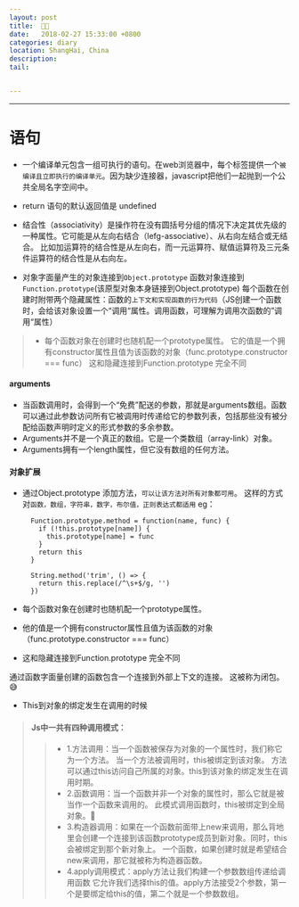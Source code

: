 ```yaml
---
layout: post
title:  🦋📖
date:   2018-02-27 15:33:00 +0800
categories: diary
location: ShangHai, China
description: 
tail: 


---
```

---



语句
=====
* 一个编译单元包含一组可执行的语句。在web浏览器中，每个<script></script>标签提供一个`被编译且立即执行的编译单元`。因为缺少连接器，javascript把他们一起抛到一个公共全局名字空间中。
* return 语句的默认返回值是 undefined
* 结合性（associativity）是操作符在没有圆括号分组的情况下决定其优先级的一种属性。它可能是从左向右结合（lefg-associative）、从右向左结合或无结合。
比如加运算符的结合性是从左向右，而一元运算符、赋值运算符及三元条件运算符的结合性是从右向左。

* 对象字面量产生的对象连接到`Object.prototype`
  函数对象连接到`Function.prototype`(该原型对象本身链接到Object.prototype)
  每个函数在创建时附带两个隐藏属性：函数的`上下文和实现函数的行为代码`（JS创建一个函数时，会给该对象设置一个“调用“属性。调用函数，可理解为调用次函数的”调用“属性）
  
  
>* 每个函数对象在创建时也随机配一个prototype属性。
  它的值是一个拥有constructor属性且值为该函数的对象（func.prototype.constructor === func）
  这和隐藏连接到Function.prototype 完全不同
  
  
#### arguments
* 当函数调用时，会得到一个“免费”配送的参数，那就是arguments数组。函数可以通过此参数访问所有它被调用时传递给它的参数列表，包括那些没有被分配给函数声明时定义的形式参数的多余参数。
* Arguments并不是一个真正的数组。它是一个类数组（array-link）对象。
* Arguments拥有一个length属性，但它没有数组的任何方法。
  
  
#### 对象扩展

* 通过Object.prototype 添加方法，`可以让该方法对所有对象都可用`。
  这样的方式对`函数，数组，字符串，数字，布尔值，正则表达式都适用`
  eg：
  ```
    Function.prototype.method = function(name, func) {
      if (!this.prototype[name]) {
        this.prototype[name] = func
      }
      return this
    }
  ```
  
  ```
    String.method('trim', () => {
      return this.replace(/^\s+$/g, '')
    })
  ```

* 每个函数对象在创建时也随机配一个prototype属性。
* 他的值是一个拥有constructor属性且值为该函数的对象（func.prototype.constructor === func）
* 这和隐藏连接到Function.prototype 完全不同

通过函数字面量创建的函数包含一个连接到外部上下文的连接。
这被称为闭包。😅

* This到对象的绑定发生在调用的时候

>#### Js中一共有四种调用模式：
>>* 1.方法调用：当一个函数被保存为对象的一个属性时，我们称它为一个方法。
当一个方法被调用时，this被绑定到该对象。
方法可以通过this访问自己所属的对象。this到该对象的绑定发生在调用时期。
>>* 2.函数调用：当一个函数并非一个对象的属性时，那么它就是被当作一个函数来调用的。
此模式调用函数时，this被绑定到全局对象。👀
>>* 3.构造器调用：如果在一个函数前面带上new来调用，那么背地里会创建一个连接到该函数prototype成员到新对象。同时，this会被绑定到那个新对象上。
一个函数，如果创建时就是希望结合new来调用，那它就被称为构造器函数。
>>* 4.apply调用模式：apply方法让我们构建一个参数数组传递给调用函数
它允许我们选择this的值。apply方法接受2个参数，第一个是要绑定给this的值，第二个就是一个参数数组。


